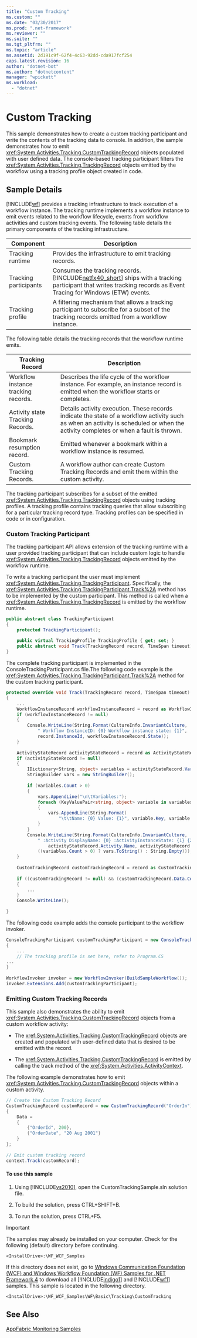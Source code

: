 ```yaml
---
title: "Custom Tracking"
ms.custom: ""
ms.date: "03/30/2017"
ms.prod: ".net-framework"
ms.reviewer: ""
ms.suite: ""
ms.tgt_pltfrm: ""
ms.topic: "article"
ms.assetid: 2d191c9f-62f4-4c63-92dd-cda917fcf254
caps.latest.revision: 16
author: "dotnet-bot"
ms.author: "dotnetcontent"
manager: "wpickett"
ms.workload: 
  - "dotnet"
---
```

# Custom Tracking
This sample demonstrates how to create a custom tracking participant and write the contents of the tracking data to console. In addition, the sample demonstrates how to emit <xref:System.Activities.Tracking.CustomTrackingRecord> objects populated with user defined data. The console-based tracking participant filters the <xref:System.Activities.Tracking.TrackingRecord> objects emitted by the workflow using a tracking profile object created in code.  
  
## Sample Details  
 [!INCLUDE[wf](../../../../includes/wf-md.md)] provides a tracking infrastructure to track execution of a workflow instance. The tracking runtime implements a workflow instance to emit events related to the workflow lifecycle, events from workflow activities and custom tracking events. The following table details the primary components of the tracking infrastructure.  
  
|Component|Description|  
|---------------|-----------------|  
|Tracking runtime|Provides the infrastructure to emit tracking records.|  
|Tracking participants|Consumes the tracking records. [!INCLUDE[netfx40_short](../../../../includes/netfx40-short-md.md)] ships with a tracking participant that writes tracking records as Event Tracing for Windows (ETW) events.|  
|Tracking profile|A filtering mechanism that allows a tracking participant to subscribe for a subset of the tracking records emitted from a workflow instance.|  
  
 The following table details the tracking records that the workflow runtime emits.  
  
|Tracking Record|Description|  
|---------------------|-----------------|  
|Workflow instance tracking records.|Describes the life cycle of the workflow instance. For example, an instance record is emitted when the workflow starts or completes.|  
|Activity state Tracking Records.|Details activity execution. These records indicate the state of a workflow activity such as when an activity is scheduled or when the activity completes or when a fault is thrown.|  
|Bookmark resumption record.|Emitted whenever a bookmark within a workflow instance is resumed.|  
|Custom Tracking Records.|A workflow author can create Custom Tracking Records and emit them within the custom activity.|  
  
 The tracking participant subscribes for a subset of the emitted <xref:System.Activities.Tracking.TrackingRecord> objects using tracking profiles. A tracking profile contains tracking queries that allow subscribing for a particular tracking record type. Tracking profiles can be specified in code or in configuration.  
  
### Custom Tracking Participant  
 The tracking participant API allows extension of the tracking runtime with a user provided tracking participant that can include custom logic to handle <xref:System.Activities.Tracking.TrackingRecord> objects emitted by the workflow runtime.  
  
 To write a tracking participant the user must implement <xref:System.Activities.Tracking.TrackingParticipant>. Specifically, the <xref:System.Activities.Tracking.TrackingParticipant.Track%2A> method has to be implemented by the custom participant. This method is called when a <xref:System.Activities.Tracking.TrackingRecord> is emitted by the workflow runtime.  
  
```csharp  
public abstract class TrackingParticipant  
{  
    protected TrackingParticipant();  
  
    public virtual TrackingProfile TrackingProfile { get; set; }  
    public abstract void Track(TrackingRecord record, TimeSpan timeout);  
}  
```  
  
 The complete tracking participant is implemented in the ConsoleTrackingParticipant.cs file.The following code example is the <xref:System.Activities.Tracking.TrackingParticipant.Track%2A> method for the custom tracking participant.  
  
```csharp  
protected override void Track(TrackingRecord record, TimeSpan timeout)  
{  
    ...             
    WorkflowInstanceRecord workflowInstanceRecord = record as WorkflowInstanceRecord;  
    if (workflowInstanceRecord != null)  
    {  
        Console.WriteLine(String.Format(CultureInfo.InvariantCulture,  
            " Workflow InstanceID: {0} Workflow instance state: {1}",  
            record.InstanceId, workflowInstanceRecord.State));  
    }  
  
    ActivityStateRecord activityStateRecord = record as ActivityStateRecord;  
    if (activityStateRecord != null)  
    {  
        IDictionary<String, object> variables = activityStateRecord.Variables;  
        StringBuilder vars = new StringBuilder();  
  
        if (variables.Count > 0)  
        {  
            vars.AppendLine("\n\tVariables:");  
            foreach (KeyValuePair<string, object> variable in variables)  
            {     
                vars.AppendLine(String.Format(  
                    "\t\tName: {0} Value: {1}", variable.Key, variable.Value));  
            }  
        }  
        Console.WriteLine(String.Format(CultureInfo.InvariantCulture,  
            " :Activity DisplayName: {0} :ActivityInstanceState: {1} {2}",  
                activityStateRecord.Activity.Name, activityStateRecord.State,  
            ((variables.Count > 0) ? vars.ToString() : String.Empty)));  
    }  
  
    CustomTrackingRecord customTrackingRecord = record as CustomTrackingRecord;  
  
    if ((customTrackingRecord != null) && (customTrackingRecord.Data.Count > 0))  
    {  
        ...  
    }  
    Console.WriteLine();  
  
}  
```  
  
 The following code example adds the console participant to the workflow invoker.  
  
```csharp  
ConsoleTrackingParticipant customTrackingParticipant = new ConsoleTrackingParticipant()  
{  
    ...  
    // The tracking profile is set here, refer to Program.CS  
...  
}  
  
WorkflowInvoker invoker = new WorkflowInvoker(BuildSampleWorkflow());  
invoker.Extensions.Add(customTrackingParticipant);  
```  
  
### Emitting Custom Tracking Records  
 This sample also demonstrates the ability to emit <xref:System.Activities.Tracking.CustomTrackingRecord> objects from a custom workflow activity:  
  
-   The <xref:System.Activities.Tracking.CustomTrackingRecord> objects are created and populated with user-defined data that is desired to be emitted with the record.  
  
-   The <xref:System.Activities.Tracking.CustomTrackingRecord> is emitted by calling the track method of the <xref:System.Activities.ActivityContext>.  
  
 The following example demonstrates how to emit <xref:System.Activities.Tracking.CustomTrackingRecord> objects within a custom activity.  
  
```csharp  
// Create the Custom Tracking Record  
CustomTrackingRecord customRecord = new CustomTrackingRecord("OrderIn")  
{  
    Data =   
    {  
        {"OrderId", 200},  
        {"OrderDate", "20 Aug 2001"}  
    }  
};  
  
// Emit custom tracking record  
context.Track(customRecord);  
```  
  
#### To use this sample  
  
1.  Using [!INCLUDE[vs2010](../../../../includes/vs2010-md.md)], open the CustomTrackingSample.sln solution file.  
  
2.  To build the solution, press CTRL+SHIFT+B.  
  
3.  To run the solution, press CTRL+F5.  
  
> [!IMPORTANT]
>  The samples may already be installed on your computer. Check for the following (default) directory before continuing.  
>   
>  `<InstallDrive>:\WF_WCF_Samples`  
>   
>  If this directory does not exist, go to [Windows Communication Foundation (WCF) and Windows Workflow Foundation (WF) Samples for .NET Framework 4](http://go.microsoft.com/fwlink/?LinkId=150780) to download all [!INCLUDE[indigo1](../../../../includes/indigo1-md.md)] and [!INCLUDE[wf1](../../../../includes/wf1-md.md)] samples. This sample is located in the following directory.  
>   
>  `<InstallDrive>:\WF_WCF_Samples\WF\Basic\Tracking\CustomTracking`  
  
## See Also  
 [AppFabric Monitoring Samples](http://go.microsoft.com/fwlink/?LinkId=193959)
